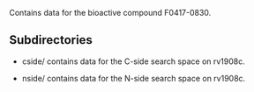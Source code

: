 Contains data for the bioactive compound F0417-0830.

## Subdirectories

- cside/ contains data for the C-side search space on rv1908c.

- nside/ contains data for the N-side search space on rv1908c.

